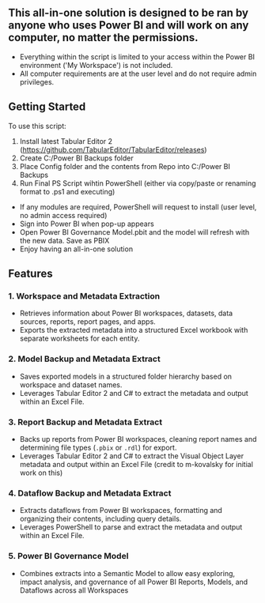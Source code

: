 ## This all-in-one solution is designed to be ran by anyone who uses Power BI and will work on any computer, no matter the permissions. 
- Everything within the script is limited to your access within the Power BI environment ('My Workspace') is not included. 
- All computer requirements are at the user level and do not require admin privileges. 

## Getting Started

To use this script:
1. Install latest Tabular Editor 2 (https://github.com/TabularEditor/TabularEditor/releases)
2. Create C:/Power BI Backups folder
3. Place Config folder and the contents from Repo into C:/Power BI Backups
4. Run Final PS Script wihtin PowerShell (either via copy/paste or renaming format to .ps1 and executing)


- If any modules are required, PowerShell will request to install (user level, no admin access required)
- Sign into Power BI when pop-up appears
- Open Power BI Governance Model.pbit and the model will refresh with the new data. Save as PBIX
- Enjoy having an all-in-one solution



## Features

### 1. Workspace and Metadata Extraction
- Retrieves information about Power BI workspaces, datasets, data sources, reports, report pages, and apps.
- Exports the extracted metadata into a structured Excel workbook with separate worksheets for each entity.

### 2. Model Backup and Metadata Extract
- Saves exported models in a structured folder hierarchy based on workspace and dataset names.
- Leverages Tabular Editor 2 and C# to extract the metadata and output within an Excel File.

### 3. Report Backup and Metadata Extract
- Backs up reports from Power BI workspaces, cleaning report names and determining file types (`.pbix` or `.rdl`) for export.
- Leverages Tabular Editor 2 and C# to extract the Visual Object Layer metadata and output within an Excel File (credit to m-kovalsky for initial work on this)

### 4. Dataflow Backup and Metadata Extract
- Extracts dataflows from Power BI workspaces, formatting and organizing their contents, including query details.
- Leverages PowerShell to parse and extract the metadata and output within an Excel File.
  
### 5. Power BI Governance Model
- Combines extracts into a Semantic Model to allow easy exploring, impact analysis, and governance of all Power BI Reports, Models, and Dataflows across all Workspaces
